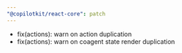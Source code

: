 ```yaml
---
"@copilotkit/react-core": patch
---
```


- fix(actions): warn on action duplication
- fix(actions): warn on coagent state render duplication
